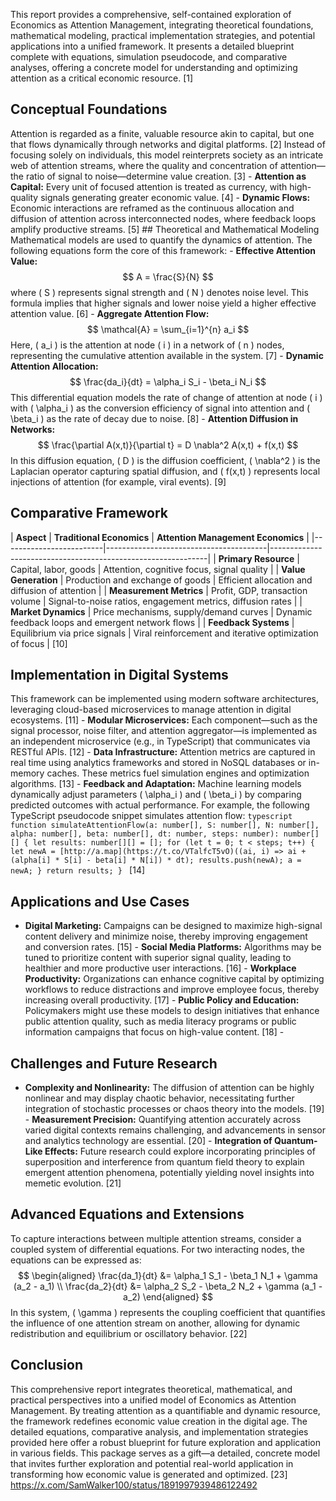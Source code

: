 
This report provides a comprehensive, self-contained exploration of Economics as Attention Management, integrating theoretical foundations, mathematical modeling, practical implementation strategies, and potential applications into a unified framework. It presents a detailed blueprint complete with equations, simulation pseudocode, and comparative analyses, offering a concrete model for understanding and optimizing attention as a critical economic resource. [1] 
## Conceptual Foundations 
Attention is regarded as a finite, valuable resource akin to capital, but one that flows dynamically through networks and digital platforms. [2] Instead of focusing solely on individuals, this model reinterprets society as an intricate web of attention streams, where the quality and concentration of attention—the ratio of signal to noise—determine value creation. [3] - **Attention as Capital:** Every unit of focused attention is treated as currency, with high-quality signals generating greater economic value. [4] - **Dynamic Flows:** Economic interactions are reframed as the continuous allocation and diffusion of attention across interconnected nodes, where feedback loops amplify productive streams. [5] ## Theoretical and Mathematical Modeling Mathematical models are used to quantify the dynamics of attention. The following equations form the core of this framework: - **Effective Attention Value:** $$ A = \frac{S}{N} $$ where \( S \) represents signal strength and \( N \) denotes noise level. This formula implies that higher signals and lower noise yield a higher effective attention value. [6] - **Aggregate Attention Flow:** $$ \mathcal{A} = \sum_{i=1}^{n} a_i $$ Here, \( a_i \) is the attention at node \( i \) in a network of \( n \) nodes, representing the cumulative attention available in the system. [7] - **Dynamic Attention Allocation:** $$ \frac{da_i}{dt} = \alpha_i S_i - \beta_i N_i $$ This differential equation models the rate of change of attention at node \( i \) with \( \alpha_i \) as the conversion efficiency of signal into attention and \( \beta_i \) as the rate of decay due to noise. [8] - **Attention Diffusion in Networks:** $$ \frac{\partial A(x,t)}{\partial t} = D \nabla^2 A(x,t) + f(x,t) $$ In this diffusion equation, \( D \) is the diffusion coefficient, \( \nabla^2 \) is the Laplacian operator capturing spatial diffusion, and \( f(x,t) \) represents local injections of attention (for example, viral events). [9] 
## Comparative Framework 
| **Aspect** | **Traditional Economics** | **Attention Management Economics** | |-------------------------|----------------------------------------|--------------------------------------------------------------| | **Primary Resource** | Capital, labor, goods | Attention, cognitive focus, signal quality | | **Value Generation** | Production and exchange of goods | Efficient allocation and diffusion of attention | | **Measurement Metrics** | Profit, GDP, transaction volume | Signal-to-noise ratios, engagement metrics, diffusion rates | | **Market Dynamics** | Price mechanisms, supply/demand curves | Dynamic feedback loops and emergent network flows | | **Feedback Systems** | Equilibrium via price signals | Viral reinforcement and iterative optimization of focus | [10] 
## Implementation in Digital Systems 
This framework can be implemented using modern software architectures, leveraging cloud-based microservices to manage attention in digital ecosystems. [11] - **Modular Microservices:** Each component—such as the signal processor, noise filter, and attention aggregator—is implemented as an independent microservice (e.g., in TypeScript) that communicates via RESTful APIs. [12] - **Data Infrastructure:** Attention metrics are captured in real time using analytics frameworks and stored in NoSQL databases or in-memory caches. These metrics fuel simulation engines and optimization algorithms. [13] - **Feedback and Adaptation:** Machine learning models dynamically adjust parameters \( \alpha_i \) and \( \beta_i \) by comparing predicted outcomes with actual performance. For example, the following TypeScript pseudocode snippet simulates attention flow: ```typescript function simulateAttentionFlow(a: number[], S: number[], N: number[], alpha: number[], beta: number[], dt: number, steps: number): number[][] { let results: number[][] = []; for (let t = 0; t < steps; t++) { let newA = [http://a.map](https://t.co/VTalfcT5vO)((ai, i) => ai + (alpha[i] * S[i] - beta[i] * N[i]) * dt); results.push(newA); a = newA; } return results; } ``` [14] 
## Applications and Use Cases 
- **Digital Marketing:** Campaigns can be designed to maximize high-signal content delivery and minimize noise, thereby improving engagement and conversion rates. [15] - **Social Media Platforms:** Algorithms may be tuned to prioritize content with superior signal quality, leading to healthier and more productive user interactions. [16] - **Workplace Productivity:** Organizations can enhance cognitive capital by optimizing workflows to reduce distractions and improve employee focus, thereby increasing overall productivity. [17] - **Public Policy and Education:** Policymakers might use these models to design initiatives that enhance public attention quality, such as media literacy programs or public information campaigns that focus on high-value content. [18] - 
## Challenges and Future Research 
- **Complexity and Nonlinearity:** The diffusion of attention can be highly nonlinear and may display chaotic behavior, necessitating further integration of stochastic processes or chaos theory into the models. [19] - **Measurement Precision:** Quantifying attention accurately across varied digital contexts remains challenging, and advancements in sensor and analytics technology are essential. [20] - **Integration of Quantum-Like Effects:** Future research could explore incorporating principles of superposition and interference from quantum field theory to explain emergent attention phenomena, potentially yielding novel insights into memetic evolution. [21] 
## Advanced Equations and Extensions 
To capture interactions between multiple attention streams, consider a coupled system of differential equations. For two interacting nodes, the equations can be expressed as: $$ \begin{aligned} \frac{da_1}{dt} &= \alpha_1 S_1 - \beta_1 N_1 + \gamma (a_2 - a_1) \\ \frac{da_2}{dt} &= \alpha_2 S_2 - \beta_2 N_2 + \gamma (a_1 - a_2) \end{aligned} $$ In this system, \( \gamma \) represents the coupling coefficient that quantifies the influence of one attention stream on another, allowing for dynamic redistribution and equilibrium or oscillatory behavior. [22] 
## Conclusion 
This comprehensive report integrates theoretical, mathematical, and practical perspectives into a unified model of Economics as Attention Management. By treating attention as a quantifiable and dynamic resource, the framework redefines economic value creation in the digital age. The detailed equations, comparative analysis, and implementation strategies provided here offer a robust blueprint for future exploration and application in various fields. This package serves as a gift—a detailed, concrete model that invites further exploration and potential real-world application in transforming how economic value is generated and optimized. [23]
https://x.com/SamWalker100/status/1891997939486122492
